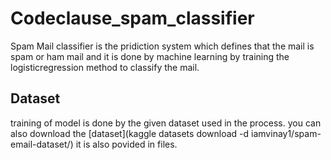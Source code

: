# Codeclause_spam_classifier
Spam Mail classifier is the pridiction system which defines that the mail is spam or ham mail and it is done by machine learning 
by training the logisticregression method to classify the mail.
##  Dataset
training of model is done by the given dataset used in the process.
you can also download the [dataset](kaggle datasets download -d iamvinay1/spam-email-dataset/) it is also povided in files.
